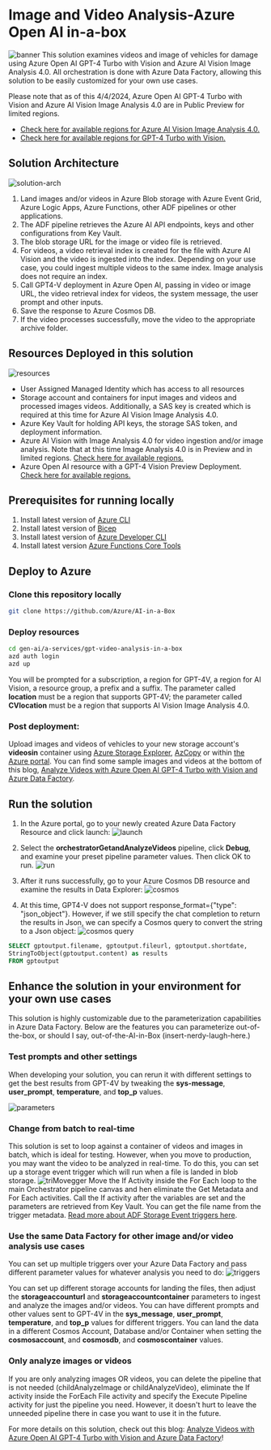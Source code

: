 # Image and Video Analysis-Azure Open AI in-a-box
![banner](./readme-assets/banner-aoai-video-analysis-in-a-box.png)
This solution examines videos and image of vehicles for damage using Azure Open AI GPT-4 Turbo with Vision and Azure AI Vision Image Analysis 4.0. All orchestration is done with Azure Data Factory, allowing this solution to be easily customized for your own use cases.

Please note that as of this 4/4/2024, Azure Open AI GPT-4 Turbo with Vision and Azure AI Vision Image Analysis 4.0 are in Public Preview for limited regions.

- [Check here for available regions for Azure AI Vision Image Analysis 4.0.](https://learn.microsoft.com/en-us/azure/ai-services/computer-vision/overview-image-analysis?tabs=4-0#image-analysis-versions)
- [Check here for available regions for GPT-4 Turbo with Vision.](https://learn.microsoft.com/en-us/azure/ai-services/openai/concepts/models#gpt-4-and-gpt-4-turbo-preview-model-availability)

## Solution Architecture

![solution-arch](./readme-assets/gpt4-adf-architecture.jpg)

1. Land images and/or videos in Azure Blob storage with Azure Event Grid, Azure Logic Apps, Azure Functions, other ADF pipelines or other applications.
1. The ADF pipeline retrieves the Azure AI API endpoints, keys and other configurations from Key Vault.
1. The blob storage URL for the image or video file is retrieved.
1. For videos, a video retrieval index is created for the file with Azure AI Vision and the video is ingested into the index. Depending on your use case, you could ingest multiple videos to the same index. Image analysis does not require an index.
1. Call GPT4-V deployment in Azure Open AI, passing in video or image URL, the video retrieval index for videos, the system message, the user prompt and other inputs.
1. Save the response to Azure Cosmos DB.
1. If the video processes successfully, move the video to the appropriate archive folder.

## Resources Deployed in this solution

![resources](./readme-assets/resources.jpg)

- User Assigned Managed Identity which has access to all resources
- Storage account and containers for input images and videos and processed images videos. Additionally, a SAS key is created which is required at this time for Azure AI Vision Image Analysis 4.0.
- Azure Key Vault for holding API keys, the storage SAS token, and deployment information.
- Azure AI Vision with Image Analysis 4.0 for video ingestion and/or image analysis. Note that at this time Image Analysis 4.0 is in Preview and in limited regions. [Check here for available regions.](https://learn.microsoft.com/en-us/azure/ai-services/computer-vision/overview-image-analysis?tabs=4-0#image-analysis-versions)
- Azure Open AI resource with a GPT-4 Vision Preview Deployment. [Check here for available regions.](https://learn.microsoft.com/en-us/azure/ai-services/openai/concepts/models#gpt-4-and-gpt-4-turbo-preview-model-availability)

## Prerequisites for running locally

 1. Install latest version of [Azure CLI](https://docs.microsoft.com/en-us/cli/azure/install-azure-cli-windows?view=azure-cli-latest)
 1. Install latest version of [Bicep](https://docs.microsoft.com/en-us/azure/azure-resource-manager/bicep/install)
 1. Install latest version of [Azure Developer CLI](https://learn.microsoft.com/en-us/azure/developer/azure-developer-cli/install-azd?tabs=winget-windows%2Cbrew-mac%2Cscript-linux&pivots=os-windows)
 1. Install latest version [Azure Functions Core Tools](https://learn.microsoft.com/en-us/azure/azure-functions/functions-run-local?tabs=windows%2Cisolated-process%2Cnode-v4%2Cpython-v2%2Chttp-trigger%2Ccontainer-apps&pivots=programming-language-python#v2)

## Deploy to Azure

### Clone this repository locally

```bash
git clone https://github.com/Azure/AI-in-a-Box
```

### Deploy resources

```bash
cd gen-ai/a-services/gpt-video-analysis-in-a-box
azd auth login
azd up
```

You will be prompted for a subscription, a region for GPT-4V, a region for AI Vision, a resource group, a prefix and a suffix. The parameter called **location** must be a region that supports GPT-4V; the parameter called **CVlocation** must be a region that supports AI Vision Image Analysis 4.0.

### Post deployment:
Upload images and videos of vehicles to your new storage account's **videosin** container using [Azure Storage Explorer](https://learn.microsoft.com/en-us/azure/vs-azure-tools-storage-manage-with-storage-explorer), [AzCopy](https://learn.microsoft.com/en-us/azure/storage/common/storage-use-azcopy-files#upload-the-contents-of-a-directory) or within [the Azure portal](https://learn.microsoft.com/en-us/azure/storage/blobs/storage-quickstart-blobs-portal#upload-a-block-blob). You can find some sample images and videos at the bottom of this blog, [Analyze Videos with Azure Open AI GPT-4 Turbo with Vision and Azure Data Factory](https://techcommunity.microsoft.com/t5/fasttrack-for-azure/analyze-videos-with-azure-open-ai-gpt-4-turbo-with-vision-and/ba-p/4032778).

## Run the solution

1. In the Azure portal, go to your newly created Azure Data Factory Resource and click launch:
![launch](./readme-assets/launchadf.jpg)

1. Select the **orchestratorGetandAnalyzeVideos** pipeline, click **Debug**, and examine your preset pipeline parameter values. Then click OK to run.
![run](./readme-assets/run-from-adf.png)

1. After it runs successfully, go to your Azure Cosmos DB resource and examine the results in Data Explorer:
![cosmos](./readme-assets/cosmos-data-explorer.png)

1. At this time, GPT4-V does not support response_format={"type": "json_object"}. However, if we still specify the chat completion to return the results in Json, we can specify a Cosmos query to convert the string to a Json object:
![cosmos query](./readme-assets/cosmos-query.png)

```sql
SELECT gptoutput.filename, gptoutput.fileurl, gptoutput.shortdate, 
StringToObject(gptoutput.content) as results
FROM gptoutput 
```

## Enhance the solution in your environment for your own use cases

This solution is highly customizable due to the parameterization capabilities in Azure Data Factory. Below are the features you can parameterize out-of-the-box, or should I say, out-of-the-AI-in-Box (insert-nerdy-laugh-here.)

### Test prompts and other settings

When developing your solution, you can rerun it with different settings to get the best results from GPT-4V by tweaking the **sys-message**, **user_prompt**, **temperature**, and **top_p** values.

![parameters](./readme-assets/adf-parms.jpg)

### Change from batch to real-time

This solution is set to loop against a container of videos and images in batch, which is ideal for testing. However, when you move to production, you may want the video to be analyzed in real-time. To do this, you can set up a storage event trigger which will run when a file is landed in blob storage.
![triMovegger](./readme-assets/blob-event-trigger.jpg)
Move the If Activity inside the For Each loop to the main Orchestrator pipeline canvas and hen eliminate the Get Metadata and For Each activities.  Call the If activity after the variables are set and the parameters are retrieved from Key Vault. You can get the file name from the trigger metadata. [Read more about ADF Storage Event triggers here](https://learn.microsoft.com/en-us/azure/data-factory/how-to-create-event-trigger?tabs=data-factory).

### Use the same Data Factory for other image and/or video analysis use cases

You can set up multiple triggers over your Azure Data Factory and pass different parameter values for whatever analysis you need to do:
![triggers](./readme-assets/new-trigger-parm.png)

You can set up different storage accounts for landing the files, then adjust the **storageaccounturl** and **storageaccountcontainer** parameters to ingest and analyze the images and/or videos. You can have different prompts and other values sent to GPT-4V in the **sys_message**, **user_prompt**, **temperature**, and **top_p** values for different triggers. You can land the data in a different Cosmos Account, Database and/or Container when setting the **cosmosaccount**, and **cosmosdb**, and **cosmoscontainer** values.

### Only analyze images or videos
If you are only analyzing images OR videos, you can delete the pipeline that is not needed (childAnalyzeImage or childAnalyzeVideo), eliminate the If activity inside the ForEach File activity and specify the Execute Pipeline activity for just the pipeline you need. However, it doesn't hurt to leave the unneeded pipeline there in case you want to use it in the future.

For more details on this solution, check out this blog: [Analyze Videos with Azure Open AI GPT-4 Turbo with Vision and Azure Data Factory](https://techcommunity.microsoft.com/t5/fasttrack-for-azure/analyze-videos-with-azure-open-ai-gpt-4-turbo-with-vision-and/ba-p/4032778)!
